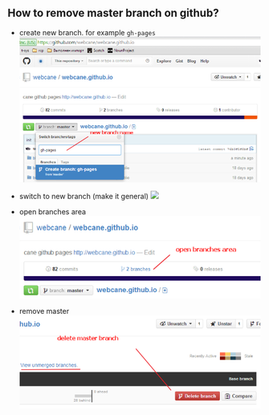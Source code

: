 ## How to remove master branch on github?

 * create new branch. for example `gh-pages`
 ![](images/create-new-branch.png)
 
 * switch to new branch (make it general)
 ![](images/switch-to-branch.png)
 
 * open branches area
 ![](images/branches-area.png)
 
 * remove master
 ![](images/remove-master.png)

